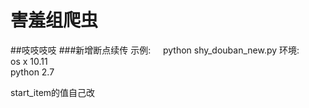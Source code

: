# 害羞组爬虫
##吱吱吱吱
###新增断点续传
示例:    
python shy_douban_new.py 
环境:      
os x 10.11     
python 2.7



start_item的值自己改
